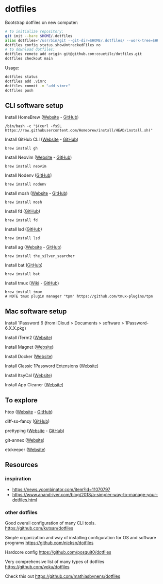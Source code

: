 # dotfiles

Bootstrap dotfiles on new computer:
```sh
# to initialize repository:
git init --bare $HOME/.dotfiles
alias dotfiles='/usr/bin/git --git-dir=$HOME/.dotfiles/ --work-tree=$HOME'
dotfiles config status.showUntrackedFiles no
# to download dotfiles:
dotfiles remote add origin git@github.com:couetilc/dotfiles.git
dotfiles checkout main
```

Usage:
```sh
dotfiles status
dotfiles add .vimrc
dotfiles commit -m "add vimrc"
dotfiles push
```

## CLI software setup

Install HomeBrew ([Website](https://brew.sh/) - [GitHub](https://github.com/Homebrew/brew))
```
/bin/bash -c "$(curl -fsSL https://raw.githubusercontent.com/Homebrew/install/HEAD/install.sh)"
```

Install GitHub CLI ([Website](https://cli.github.com/) - [GitHub](https://github.com/cli/cli))
```
brew install gh
```

Install Neovim ([Website](https://neovim.io/) - [GitHub](https://github.com/neovim/neovim))
```
brew install neovim
```

Install Nodenv ([GitHub](https://github.com/nodenv/nodenv))
```
brew install nodenv
```

Install mosh ([Website](https://mosh.org/) - [GitHub](https://github.com/mobile-shell/mosh))
```
brew install mosh
```

Install fd ([GitHub](https://github.com/sharkdp/fd))
```
brew install fd
```

Install lsd ([GitHub](https://github.com/Peltoche/lsd))
```
brew install lsd
```

Install ag ([Website](https://geoff.greer.fm/ag/) - [GitHub](https://github.com/ggreer/the_silver_searcher))
```
brew install the_silver_searcher
```

Install bat ([GitHub](https://github.com/sharkdp/bat))
```
brew install bat
```

Install tmux ([Wiki](https://github.com/tmux/tmux/wiki) - [GitHub](https://github.com/tmux/tmux/))
```
brew install tmux
# NOTE tmux plugin manager "tpm" https://github.com/tmux-plugins/tpm
```

## Mac software setup

Install 1Password 6 (from iCloud > Documents > software > 1Password-6.X.X.pkg)

Install iTerm2 ([Website](https://iterm2.com/))

Install Magnet ([Website](https://magnet.crowdcafe.com/))

Install Docker ([Website](https://docs.docker.com/get-docker/))

Install Classic 1Password Extensions ([Website](https://support.1password.com/cs/1password-classic-extension/))

Install ItsyCal ([Website](https://www.mowglii.com/itsycal/))

Install App Cleaner ([Website](https://freemacsoft.net/appcleaner/))

## To explore

htop ([Website](https://htop.dev/) - [GitHub](https://github.com/htop-dev/htop))

diff-so-fancy ([GitHub](https://github.com/so-fancy/diff-so-fancy))

prettyping ([Website](https://denilson.sa.nom.br/prettyping/) - [GitHub](https://github.com/denilsonsa/prettyping))

git-annex ([Website](https://git-annex.branchable.com/))

etckeeper ([Website](https://etckeeper.branchable.com/))

## Resources

### inspiration
- https://news.ycombinator.com/item?id=11070797
- https://www.anand-iyer.com/blog/2018/a-simpler-way-to-manage-your-dotfiles.html

### other dotfiles
Good overall configuration of many CLI tools.
https://github.com/kutsan/dotfiles

Simple organization and way of installing configuration for OS and software programs
https://github.com/nicksp/dotfiles

Hardcore config
https://github.com/posquit0/dotfiles

Very comprehensive list of many types of dotfiles
https://github.com/voku/dotfiles

Check this out
https://github.com/mathiasbynens/dotfiles

